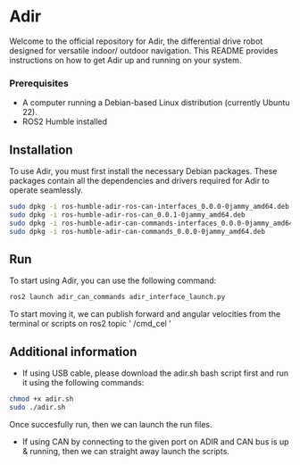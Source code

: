 # Adir

Welcome to the official repository for Adir, the differential drive robot designed for versatile indoor/ outdoor navigation. This README provides instructions on how to get Adir up and running on your system.

### Prerequisites

- A computer running a Debian-based Linux distribution (currently Ubuntu 22).
- ROS2 Humble installed

## Installation

To use Adir, you must first install the necessary Debian packages. These packages contain all the dependencies and drivers required for Adir to operate seamlessly.

```bash
sudo dpkg -i ros-humble-adir-ros-can-interfaces_0.0.0-0jammy_amd64.deb
sudo dpkg -i ros-humble-adir-ros-can_0.0.1-0jammy_amd64.deb
sudo dpkg -i ros-humble-adir-can-commands-interfaces_0.0.0-0jammy_amd64.deb
sudo dpkg -i ros-humble-adir-can-commands_0.0.0-0jammy_amd64.deb
```


## Run

To start using Adir, you can use the following command:

```bash
ros2 launch adir_can_commands adir_interface_launch.py
```

To start moving it, we can publish forward and angular velocities from the terminal or scripts on ros2 topic ' /cmd_cel  '

## Additional information

- If using USB cable, please download the adir.sh bash script first and run it using the following commands: 

```bash
chmod +x adir.sh
sudo ./adir.sh
```
  Once succesfully run, then we can launch the run files.

- If using CAN by connecting to the given port on ADIR and CAN bus is up & running, then we can straight away launch the scripts.
